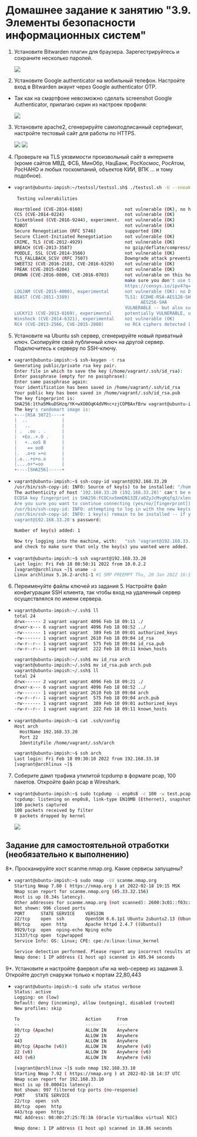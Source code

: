# Домашнее задание к занятию "3.9. Элементы безопасности информационных систем"

1. Установите Bitwarden плагин для браузера. Зарегестрируйтесь и сохраните несколько паролей.

   ![](bitwarden.png)

2. Установите Google authenticator на мобильный телефон. Настройте вход в Bitwarden акаунт через Google authenticator OTP.

* Так как на смартфоне невозможно сделать screenshot Google Authenticator, прилагаю скрин из настроек профиля:
   
  ![](bitwarden1.png)

3. Установите apache2, сгенерируйте самоподписанный сертификат, настройте тестовый сайт для работы по HTTPS.

   ![](1.png)
   ![](2.png)

1. Проверьте на TLS уязвимости произвольный сайт в интернете (кроме сайтов МВД, ФСБ, МинОбр, НацБанк, РосКосмос, РосАтом, РосНАНО и любых госкомпаний, объектов КИИ, ВПК ... и тому подобное).

* ```bash
  vagrant@ubuntu-impish:~/testssl/testssl.sh$ ./testssl.sh -U --sneaky https://www.overclockers.ru
   
   Testing vulnerabilities

  Heartbleed (CVE-2014-0160)                not vulnerable (OK), no heartbeat extension
  CCS (CVE-2014-0224)                       not vulnerable (OK)
  Ticketbleed (CVE-2016-9244), experiment.  not vulnerable (OK)
  ROBOT                                     not vulnerable (OK)
  Secure Renegotiation (RFC 5746)           supported (OK)
  Secure Client-Initiated Renegotiation     not vulnerable (OK)
  CRIME, TLS (CVE-2012-4929)                not vulnerable (OK)
  BREACH (CVE-2013-3587)                    no gzip/deflate/compress/br HTTP compression (OK)  - only supplied "/" tested
  POODLE, SSL (CVE-2014-3566)               not vulnerable (OK)
  TLS_FALLBACK_SCSV (RFC 7507)              Downgrade attack prevention supported (OK)
  SWEET32 (CVE-2016-2183, CVE-2016-6329)    not vulnerable (OK)
  FREAK (CVE-2015-0204)                     not vulnerable (OK)
  DROWN (CVE-2016-0800, CVE-2016-0703)      not vulnerable on this host and port (OK)
                                            make sure you don't use this certificate elsewhere with SSLv2 enabled services
                                            https://censys.io/ipv4?q=ADC0090A5F12F4C1CA218D08C9DFD8CA3A633EC070C12458B30D294FB6EC616A could help you to find out
  LOGJAM (CVE-2015-4000), experimental      not vulnerable (OK): no DH EXPORT ciphers, no DH key detected with <= TLS 1.2
  BEAST (CVE-2011-3389)                     TLS1: ECDHE-RSA-AES128-SHA AES128-SHA ECDHE-RSA-AES256-SHA
                                                  AES256-SHA
                                            VULNERABLE -- but also supports higher protocols  TLSv1.1 TLSv1.2 (likely mitigated)
  LUCKY13 (CVE-2013-0169), experimental     potentially VULNERABLE, uses cipher block chaining (CBC) ciphers with TLS. Check patches
  Winshock (CVE-2014-6321), experimental    not vulnerable (OK)
  RC4 (CVE-2013-2566, CVE-2015-2808)        no RC4 ciphers detected (OK)
  ```

5. Установите на Ubuntu ssh сервер, сгенерируйте новый приватный ключ. Скопируйте свой публичный ключ на другой сервер. Подключитесь к серверу по SSH-ключу.
 
* ```bash
  vagrant@ubuntu-impish:~$ ssh-keygen -t rsa
  Generating public/private rsa key pair.
  Enter file in which to save the key (/home/vagrant/.ssh/id_rsa):
  Enter passphrase (empty for no passphrase):
  Enter same passphrase again:
  Your identification has been saved in /home/vagrant/.ssh/id_rsa
  Your public key has been saved in /home/vagrant/.ssh/id_rsa.pub
  The key fingerprint is:
  SHA256:1tha5MkuDSHzq/YK+wXO0OqK4dVMnc+zjCOPBAxfBrw vagrant@ubuntu-impish
  The key's randomart image is:
  +---[RSA 3072]----+
  |  ..             |
  |   ..            |
  | .  .oo . .      |
  |  +Eo..+.O .     |
  |   +..ooS B      |
  |    == ooB       |
  |.  .o+o =+o      |
  |.o...+o+o.o      |
  |....o+*=oo       |
  +----[SHA256]-----+
  ```
* ```bash
  vagrant@ubuntu-impish:~$ ssh-copy-id vagrant@192.168.33.20
  /usr/bin/ssh-copy-id: INFO: Source of key(s) to be installed: "/home/vagrant/.ssh/id_rsa.pub"
  The authenticity of host '192.168.33.20 (192.168.33.20)' can't be established.
  ECDSA key fingerprint is SHA256:FCOCnx5mmDN13ZE/a0ZyJcMvgKqfqJ/xlenr/GXlUts.
  Are you sure you want to continue connecting (yes/no/[fingerprint])? yes
  /usr/bin/ssh-copy-id: INFO: attempting to log in with the new key(s), to filter out any that are already installed
  /usr/bin/ssh-copy-id: INFO: 1 key(s) remain to be installed -- if you are prompted now it is to install the new keys
  vagrant@192.168.33.20's password:

  Number of key(s) added: 1

  Now try logging into the machine, with:   "ssh 'vagrant@192.168.33.20'"
  and check to make sure that only the key(s) you wanted were added.
  ```
* ```bash
  vagrant@ubuntu-impish:~$ ssh vagrant@192.168.33.20
  Last login: Fri Feb 18 08:50:31 2022 from 10.0.2.2
  [vagrant@archlinux ~]$ uname -a
  Linux archlinux 5.16.2-arch1-1 #1 SMP PREEMPT Thu, 20 Jan 2022 16:18:29 +0000 x86_64 GNU/Linux
  ```

6. Переименуйте файлы ключей из задания 5. Настройте файл конфигурации SSH клиента, так чтобы вход на удаленный сервер осуществлялся по имени сервера.

* ```bash
  vagrant@ubuntu-impish:~/.ssh$ ll
  total 24
  drwx------ 2 vagrant vagrant 4096 Feb 18 09:11 ./
  drwxr-x--- 6 vagrant vagrant 4096 Feb 18 08:52 ../
  -rw------- 1 vagrant vagrant  389 Feb 10 09:01 authorized_keys
  -rw------- 1 vagrant vagrant 2610 Feb 18 09:04 id_rsa
  -rw-r--r-- 1 vagrant vagrant  575 Feb 18 09:04 id_rsa.pub
  -rw-r--r-- 1 vagrant vagrant  222 Feb 18 09:11 known_hosts  

  vagrant@ubuntu-impish:~/.ssh$ mv id_rsa arch
  vagrant@ubuntu-impish:~/.ssh$ mv id_rsa.pub arch.pub
  vagrant@ubuntu-impish:~/.ssh$ ll
  total 24
  drwx------ 2 vagrant vagrant 4096 Feb 18 09:21 ./
  drwxr-x--- 6 vagrant vagrant 4096 Feb 18 08:52 ../
  -rw------- 1 vagrant vagrant 2610 Feb 18 09:04 arch
  -rw-r--r-- 1 vagrant vagrant  575 Feb 18 09:04 arch.pub
  -rw------- 1 vagrant vagrant  389 Feb 10 09:01 authorized_keys
  -rw-r--r-- 1 vagrant vagrant  222 Feb 18 09:11 known_hosts

  ```
* ```bash
  vagrant@ubuntu-impish:~$ cat .ssh/config
  Host arch
    HostName 192.168.33.20
    Port 22
    IdentityFile /home/vagrant/.ssh/arch

  vagrant@ubuntu-impish:~$ ssh arch
  Last login: Fri Feb 18 09:30:10 2022 from 192.168.33.10
  [vagrant@archlinux ~]$
  ```

7. Соберите дамп трафика утилитой tcpdump в формате pcap, 100 пакетов. Откройте файл pcap в Wireshark.

* ```bash
  vagrant@ubuntu-impish:~$ sudo tcpdump -i enp0s8 -c 100 -w test.pcap -n
  tcpdump: listening on enp0s8, link-type EN10MB (Ethernet), snapshot length 262144 bytes
  100 packets captured
  100 packets received by filter
  0 packets dropped by kernel
  ```
  ![](wireshark.png)
## Задание для самостоятельной отработки (необязательно к выполнению)

8*. Просканируйте хост scanme.nmap.org. Какие сервисы запущены?

* ```bash
  vagrant@ubuntu-impish:~$ sudo nmap -sV scanme.nmap.org
  Starting Nmap 7.80 ( https://nmap.org ) at 2022-02-18 19:15 MSK
  Nmap scan report for scanme.nmap.org (45.33.32.156)
  Host is up (0.34s latency).
  Other addresses for scanme.nmap.org (not scanned): 2600:3c01::f03c:91ff:fe18:bb2f
  Not shown: 996 closed ports
  PORT      STATE SERVICE    VERSION
  22/tcp    open  ssh        OpenSSH 6.6.1p1 Ubuntu 2ubuntu2.13 (Ubuntu Linux; protocol 2.0)
  80/tcp    open  http       Apache httpd 2.4.7 ((Ubuntu))
  9929/tcp  open  nping-echo Nping echo
  31337/tcp open  tcpwrapped
  Service Info: OS: Linux; CPE: cpe:/o:linux:linux_kernel

  Service detection performed. Please report any incorrect results at https://nmap.org/submit/ .
  Nmap done: 1 IP address (1 host up) scanned in 405.94 seconds
  ```

9*. Установите и настройте фаервол ufw на web-сервер из задания 3. Откройте доступ снаружи только к портам 22,80,443

* ```bash
  vagrant@ubuntu-impish:~$ sudo ufw status verbose
  Status: active
  Logging: on (low)
  Default: deny (incoming), allow (outgoing), disabled (routed)
  New profiles: skip

  To                         Action      From
  --                         ------      ----
  80/tcp (Apache)            ALLOW IN    Anywhere
  22                         ALLOW IN    Anywhere
  443                        ALLOW IN    Anywhere
  80/tcp (Apache (v6))       ALLOW IN    Anywhere (v6)
  22 (v6)                    ALLOW IN    Anywhere (v6)
  443 (v6)                   ALLOW IN    Anywhere (v6)
  ```
  ```bash
  [vagrant@archlinux ~]$ sudo nmap 192.168.33.10
  Starting Nmap 7.92 ( https://nmap.org ) at 2022-02-18 14:37 UTC
  Nmap scan report for 192.168.33.10
  Host is up (0.00041s latency).
  Not shown: 997 filtered tcp ports (no-response)
  PORT    STATE SERVICE
  22/tcp  open  ssh
  80/tcp  open  http
  443/tcp open  https
  MAC Address: 08:00:27:25:7E:3A (Oracle VirtualBox virtual NIC)

  Nmap done: 1 IP address (1 host up) scanned in 18.86 seconds
    ```